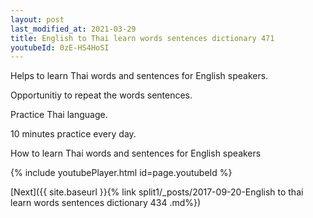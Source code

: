 ```yaml
---
layout: post
last_modified_at: 2021-03-29
title: English to Thai learn words sentences dictionary 471 
youtubeId: 0zE-HS4HoSI
---
```

 
 
Helps to learn Thai words and sentences for English speakers.

Opportunitiy to repeat the words sentences. 

Practice Thai language. 
 
10 minutes practice every day. 
 
How to learn Thai words and sentences for English speakers 
 
{% include youtubePlayer.html id=page.youtubeId %}
 
 
[Next]({{ site.baseurl }}{% link  split1/_posts/2017-09-20-English to thai learn words sentences dictionary 434 .md%})
 
